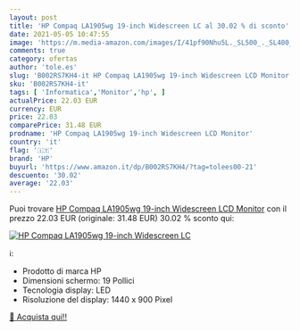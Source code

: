 ```yaml
---
layout: post
title: 'HP Compaq LA1905wg 19-inch Widescreen LC al 30.02 % di sconto'
date: 2021-05-05 10:47:55
image: 'https://m.media-amazon.com/images/I/41pf90Nhu5L._SL500_._SL400_.jpg'
comments: true
category: ofertas
author: 'tole.es'
slug: 'B002RS7KH4-it HP Compaq LA1905wg 19-inch Widescreen LCD Monitor'
sku: 'B002RS7KH4-it'
tags: [ 'Informatica','Monitor','hp', ]
actualPrice: 22.03 EUR
currency: EUR
price: 22.03
comparePrice: 31.48 EUR
prodname: 'HP Compaq LA1905wg 19-inch Widescreen LCD Monitor'
country: 'it'
flag: '🇮🇹'
brand: 'HP'
buyurl: 'https://www.amazon.it/dp/B002RS7KH4/?tag=tolees00-21'
descuento: '30.02'
average: '22.03'
---
```


Puoi trovare [HP Compaq LA1905wg 19-inch Widescreen LCD Monitor](https://www.amazon.it/dp/B002RS7KH4/?tag=tolees00-21) con il prezzo 22.03 EUR (originale: 31.48 EUR) 30.02 % sconto qui:

[![HP Compaq LA1905wg 19-inch Widescreen LC](https://m.media-amazon.com/images/I/41pf90Nhu5L._SL500_._SL400_.jpg)](https://www.amazon.it/dp/B002RS7KH4/?tag=tolees00-21)

ℹ️:

- Prodotto di marca HP
- Dimensioni schermo: 19 Pollici
- Tecnologia display: LED
- Risoluzione del display: 1440 x 900 Pixel

[🛒 Acquista qui!!](https://www.amazon.it/dp/B002RS7KH4/?tag=tolees00-21)
